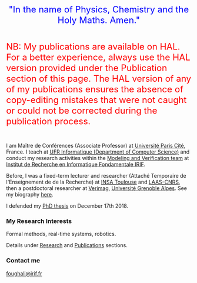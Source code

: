 <font size="5" color="blue"><center> "In the name of Physics, Chemistry and the Holy Maths. Amen." <br><br></center></font>


<font size="5" color="red"> NB: My publications are available on HAL. For a better experience, always use the HAL version provided under the Publication section of this page. The HAL version of any of my publications ensures the absence of copy-editing mistakes that were not caught or could not be corrected during the publication process.  <br><br></font>


I am Maître de Conférences (Associate Professor) at [Université Paris Cité](https://u-paris.fr/en/), France. I teach at [UFR Informatique (Department of Computer Science)](http://www.informatique.univ-paris-diderot.fr/ufr/presentation_ufr) and conduct my research activities within the [Modeling and Verification team](https://www.irif.fr/en/equipes/verif/index) at [Institut de Recherche en Informatique Fondamentale IRIF](https://www.irif.fr/index).

Before, I was a fixed-term lecturer and researcher (Attaché Temporaire de l'Enseignement de de la Recherche) at [INSA Toulouse](http://www.insa-toulouse.fr/en/index.html) and [LAAS-CNRS](https://www.laas.fr/public/en), then a postdoctoral researcher at [Verimag](https://www.verimag.fr), [Université Grenoble Alpes](https://www.univ-grenoble-alpes.fr/english/). See my biography [here](https://mo-f.github.io/Mo-F/Biography/).

I defended my [PhD thesis](https://www.dropbox.com/s/25wv00vx28394yd/paper.pdf?dl=0) on December 17th 2018.

### My Research Interests

Formal methods, real-time systems, robotics. 

Details under [Research](https://mo-f.github.io/Mo-F/Research/) and [Publications](https://mo-f.github.io/Mo-F/Publications/) sections.
 

### Contact me

foughali@irif.fr
